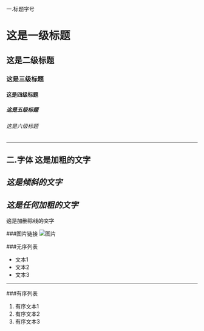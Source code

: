 ﻿一.标题字号 
# 这是一级标题
## 这是二级标题
### 这是三级标题
#### 这是四级标题
##### 这是五级标题
###### 这是六级标题
-----------------------
二.字体 
**这是加粗的文字**
-----------------------
*这是倾斜的文字*
-----------------------
***这是任何加粗的文字***
-----------------------
~~这是加删除线的文字~~

###图片链接 
![图片](http://pic6.huitu.com/res/20130116/84481_20130116142820494200_1.jpg)

###无序列表 
- 文本1
- 文本2
- 文本3
-----------------------
###有序列表
1. 有序文本1
2. 有序文本2
3. 有序文本3

